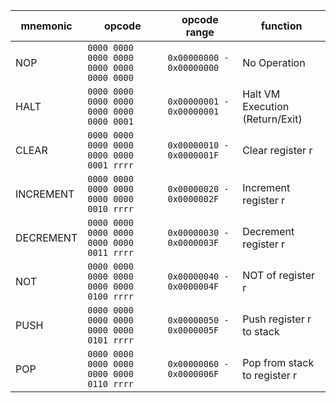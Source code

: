 mnemonic | opcode | opcode range | function
--- | --- | --- | ---
NOP  | `0000 0000 0000 0000 0000 0000 0000 0000` | `0x00000000 - 0x00000000` | No Operation |
HALT  | `0000 0000 0000 0000 0000 0000 0000 0001` | `0x00000001 - 0x00000001` | Halt VM Execution (Return/Exit) |
CLEAR | `0000 0000 0000 0000 0000 0000 0001 rrrr` | `0x00000010 - 0x0000001F` | Clear register r |
INCREMENT | `0000 0000 0000 0000 0000 0000 0010 rrrr` | `0x00000020 - 0x0000002F` | Increment register r |
DECREMENT | `0000 0000 0000 0000 0000 0000 0011 rrrr` | `0x00000030 - 0x0000003F` | Decrement register r |
NOT | `0000 0000 0000 0000 0000 0000 0100 rrrr` | `0x00000040 - 0x0000004F` | NOT of register r |
PUSH | `0000 0000 0000 0000 0000 0000 0101 rrrr` | `0x00000050 - 0x0000005F` | Push register r to stack |
POP | `0000 0000 0000 0000 0000 0000 0110 rrrr` | `0x00000060 - 0x0000006F` | Pop from stack to register r |
